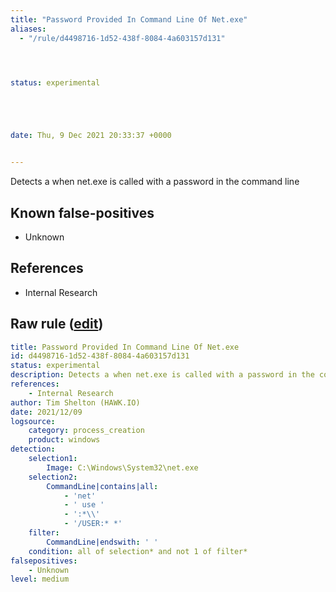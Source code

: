 ```yaml
---
title: "Password Provided In Command Line Of Net.exe"
aliases:
  - "/rule/d4498716-1d52-438f-8084-4a603157d131"




status: experimental





date: Thu, 9 Dec 2021 20:33:37 +0000


---
```


Detects a when net.exe is called with a password in the command line

<!--more-->


## Known false-positives

* Unknown



## References

* Internal Research


## Raw rule ([edit](https://github.com/SigmaHQ/sigma/edit/master/rules/windows/process_creation/proc_creation_win_susp_net_use_password_plaintext.yml))
```yaml
title: Password Provided In Command Line Of Net.exe
id: d4498716-1d52-438f-8084-4a603157d131
status: experimental
description: Detects a when net.exe is called with a password in the command line
references:
    - Internal Research
author: Tim Shelton (HAWK.IO)
date: 2021/12/09
logsource:
    category: process_creation
    product: windows
detection:
    selection1:
        Image: C:\Windows\System32\net.exe
    selection2:
        CommandLine|contains|all: 
            - 'net'
            - ' use '
            - ':*\\'
            - '/USER:* *'
    filter:
        CommandLine|endswith: ' '
    condition: all of selection* and not 1 of filter*
falsepositives:
    - Unknown
level: medium

```
